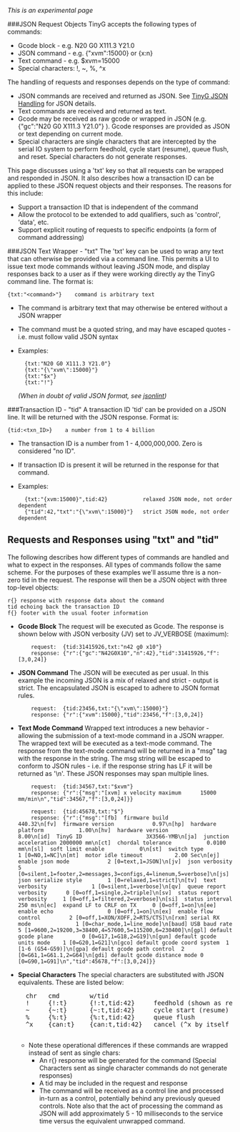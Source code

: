 _This is an experimental page_

###JSON Request Objects
TinyG accepts the following types of commands:

- Gcode block - e.g. N20 G0 X111.3 Y21.0
- JSON command - e.g. {"xvm":15000} or {x:n}
- Text command - e.g. $xvm=15000
- Special characters:  !, ~, %, ^x

The handling of requests and responses depends on the type of command:
- JSON commands are received and returned as JSON. See [TinyG JSON Handling](JSON-Operation) for JSON details.
- Text commands are received and returned as text. 
- Gcode may be received as raw gcode or wrapped in JSON (e.g. {"gc":"N20 G0 X111.3 Y21.0"}  ). Gcode responses are provided as JSON or text depending on current mode.
- Special characters are single characters that are intercepted by the serial IO system to perform feedhold, cycle start (resume), queue flush, and reset. Special characters do not generate responses.

This page discusses using a 'txt' key so that all requests can be wrapped and responded in JSON. It also describes how a transaction ID can be applied to these JSON request objects and their responses. The reasons for this include:

- Support a transaction ID that is independent of the command
- Allow the protocol to be extended to add qualifiers, such as 'control', 'data', etc.
- Support explicit routing of requests to specific endpoints (a form of command addressing)

###JSON Text Wrapper - "txt"
The 'txt' key can be used to wrap any text that can otherwise be provided via a command line. This permits a UI to issue text mode commands without leaving JSON mode, and display responses back to a user as if they were working directly ay the TinyG command line. The format is:

    {txt:"<command>"}    command is arbitrary text

  - The command is arbitrary text that may otherwise be entered without a JSON wrapper
  - The command must be a quoted string, and may have escaped quotes - i.e. must follow valid JSON syntax
  - Examples:

          {txt:"N20 G0 X111.3 Y21.0"}
          {txt:"{\"xvm\":15000}"}
          {txt:"$x"}
          {txt:"!"}

    _(When in doubt of valid JSON format, see [jsonlint](http://jsonlint.org/))_

###Transaction ID - "tid"
A transaction ID 'tid' can be provided on a JSON line. It will be returned with the JSON response. Format is:

    {tid:<txn_ID>}    a number from 1 to 4 billion

  - The transaction ID is a number from 1 - 4,000,000,000. Zero is considered "no ID".
  - If transaction ID is present it will be returned in the response for that command.
  - Examples:

          {txt:"{xvm:15000}",tid:42}           relaxed JSON mode, not order dependent
          {"tid":42,"txt":"{\"xvm\":15000}"}   strict JSON mode, not order dependent

## Requests and Responses using "txt" and "tid"
The following describes how different types of commands are handled and what to expect in the responses. All types of commands follow the same scheme. For the purposes of these examples we'll assume thre is a non-zero tid in the request. The response will then be a JSON object with three top-level objects:

    r{} response with response data about the command
    tid echoing back the transaction ID
    f{} footer with the usual footer information 

- **Gcode Block**
The request will be executed as Gcode. The response is shown below with JSON verbosity (JV) set to JV_VERBOSE (maximum):

          request:  {tid:31415926,txt:"n42 g0 x10"}
          response: {"r":{"gc":"N42G0X10","n":42},"tid":31415926,"f":[3,0,24]}

- **JSON Command** The JSON will be executed as per usual. In this example the incoming JSON is a mix of relaxed and strict - output is strict. The encapsulated JSON is escaped to adhere to JSON format rules. 

          request:  {tid:23456,txt:"{\"xvm\":15000}"}
          response: {"r":{"xvm":15000},"tid":23456,"f":[3,0,24]}

- **Text Mode Command**  Wrapped text introduces a new behavior - allowing the submission of a text-mode command in a JSON wrapper. The wrapped text will be executed as a text-mode command. The response from the text-mode command will be returned in a "msg" tag with the response in the string. The msg string will be escaped to conform to JSON rules - i.e. if the response string has LF it will be returned as '\n'. These JSON responses may span multiple lines.

          request:  {tid:34567,txt:"$xvm"}
          response: {"r":{"msg":"[xvm] x velocity maximum      15000 mm/min\n","tid":34567,"f":[3,0,24]}}

          request:  {tid:45678,txt:"$"}
          response: {"r":{"msg":"[fb]  firmware build            440.32\n[fv]  firmware version            0.97\n[hp]  hardware platform           1.00\n[hv]  hardware version            8.00\n[id]  TinyG ID                    3X3566-YMB\n[ja]  junction acceleration 2000000 mm\n[ct]  chordal tolerance           0.0100 mm\n[sl]  soft limit enable           0\n[st]  switch type                 1 [0=NO,1=NC]\n[mt]  motor idle timeout          2.00 Sec\n[ej]  enable json mode            2 [0=text,1=JSON]\n[jv]  json verbosity              5 [0=silent,1=footer,2=messages,3=configs,4=linenum,5=verbose]\n[js]  json serialize style        1 [0=relaxed,1=strict]\n[tv]  text verbosity              1 [0=silent,1=verbose]\n[qv]  queue report verbosity      0 [0=off,1=single,2=triple]\n[sv]  status report verbosity     1 [0=off,1=filtered,2=verbose]\n[si]  status interval           250 ms\n[ec]  expand LF to CRLF on TX     0 [0=off,1=on]\n[ee]  enable echo                 0 [0=off,1=on]\n[ex]  enable flow control         2 [0=off,1=XON/XOFF,2=RTS/CTS]\n[rxm] serial RX mode              1 [0=char_mode,1=line_mode]\n[baud] USB baud rate              5 [1=9600,2=19200,3=38400,4=57600,5=115200,6=230400]\n[gpl] default gcode plane         0 [0=G17,1=G18,2=G19]\n[gun] default gcode units mode    1 [0=G20,1=G21]\n[gco] default gcode coord system  1 [1-6 (G54-G59)]\n[gpa] default gcode path control  2 [0=G61,1=G61.1,2=G64]\n[gdi] default gcode distance mode 0 [0=G90,1=G91]\n","tid":45678,"f":[3,0,24]}}


- **Special Characters** The special characters are substituted with JSON equivalents. These are listed below:

    <pre>
    chr   cmd        w/tid
    !     {!:t}      {!:t,tid:42}     feedhold (shown as relaxed JSON)
    ~     {~:t}      {~:t,tid:42}     cycle start (resume)
    %     {%:t}      {%:t,tid:42}     queue flush
    ^x    {can:t}    {can:t,tid:42}   cancel (^x by itself is non-printable ASCII)
    </pre>

  - Note these operational differences if these commands are wrapped instead of sent as single chars:
    - An r{} response will be generated for the command (Special Characters sent as single character commands do not generate responses)
    - A tid may be included in the request and response
    - The command will be received as a control line and processed in-turn as a control, potentially behind any previously queued controls. Note also that the act of processing the command as JSON will add approximately 5 - 10 milliseconds to the service time versus the equivalent unwrapped command.